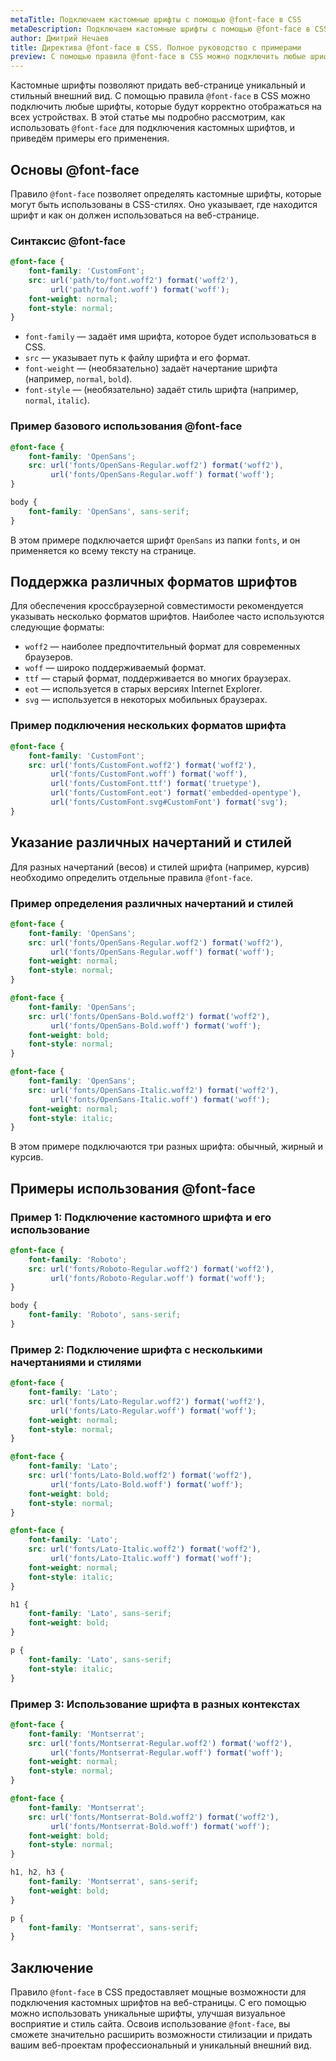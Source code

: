 ```yaml
---
metaTitle: Подключаем кастомные шрифты с помощью @font-face в CSS
metaDescription: Подключаем кастомные шрифты с помощью @font-face в CSS
author: Дмитрий Нечаев
title: Директива @font-face в CSS. Полное руководство с примерами
preview: С помощью правила @font-face в CSS можно подключить любые шрифты, которые будут корректно отображаться на всех устройствах.
---
```


Кастомные шрифты позволяют придать веб-странице уникальный и стильный внешний вид. С помощью правила `@font-face` в CSS можно подключить любые шрифты, которые будут корректно отображаться на всех устройствах. В этой статье мы подробно рассмотрим, как использовать `@font-face` для подключения кастомных шрифтов, и приведём примеры его применения.

## Основы @font-face

Правило `@font-face` позволяет определять кастомные шрифты, которые могут быть использованы в CSS-стилях. Оно указывает, где находится шрифт и как он должен использоваться на веб-странице.

### Синтаксис @font-face

```css
@font-face {
    font-family: 'CustomFont';
    src: url('path/to/font.woff2') format('woff2'),
         url('path/to/font.woff') format('woff');
    font-weight: normal;
    font-style: normal;
}

```

- `font-family` — задаёт имя шрифта, которое будет использоваться в CSS.
- `src` — указывает путь к файлу шрифта и его формат.
- `font-weight` — (необязательно) задаёт начертание шрифта (например, `normal`, `bold`).
- `font-style` — (необязательно) задаёт стиль шрифта (например, `normal`, `italic`).

### Пример базового использования @font-face

```css
@font-face {
    font-family: 'OpenSans';
    src: url('fonts/OpenSans-Regular.woff2') format('woff2'),
         url('fonts/OpenSans-Regular.woff') format('woff');
}

body {
    font-family: 'OpenSans', sans-serif;
}

```

В этом примере подключается шрифт `OpenSans` из папки `fonts`, и он применяется ко всему тексту на странице.

## Поддержка различных форматов шрифтов

Для обеспечения кроссбраузерной совместимости рекомендуется указывать несколько форматов шрифтов. Наиболее часто используются следующие форматы:

- `woff2` — наиболее предпочтительный формат для современных браузеров.
- `woff` — широко поддерживаемый формат.
- `ttf` — старый формат, поддерживается во многих браузерах.
- `eot` — используется в старых версиях Internet Explorer.
- `svg` — используется в некоторых мобильных браузерах.

### Пример подключения нескольких форматов шрифта

```css
@font-face {
    font-family: 'CustomFont';
    src: url('fonts/CustomFont.woff2') format('woff2'),
         url('fonts/CustomFont.woff') format('woff'),
         url('fonts/CustomFont.ttf') format('truetype'),
         url('fonts/CustomFont.eot') format('embedded-opentype'),
         url('fonts/CustomFont.svg#CustomFont') format('svg');
}

```

## Указание различных начертаний и стилей

Для разных начертаний (весов) и стилей шрифта (например, курсив) необходимо определить отдельные правила `@font-face`.

### Пример определения различных начертаний и стилей

```css
@font-face {
    font-family: 'OpenSans';
    src: url('fonts/OpenSans-Regular.woff2') format('woff2'),
         url('fonts/OpenSans-Regular.woff') format('woff');
    font-weight: normal;
    font-style: normal;
}

@font-face {
    font-family: 'OpenSans';
    src: url('fonts/OpenSans-Bold.woff2') format('woff2'),
         url('fonts/OpenSans-Bold.woff') format('woff');
    font-weight: bold;
    font-style: normal;
}

@font-face {
    font-family: 'OpenSans';
    src: url('fonts/OpenSans-Italic.woff2') format('woff2'),
         url('fonts/OpenSans-Italic.woff') format('woff');
    font-weight: normal;
    font-style: italic;
}

```

В этом примере подключаются три разных шрифта: обычный, жирный и курсив.

## Примеры использования @font-face

### Пример 1: Подключение кастомного шрифта и его использование

```css
@font-face {
    font-family: 'Roboto';
    src: url('fonts/Roboto-Regular.woff2') format('woff2'),
         url('fonts/Roboto-Regular.woff') format('woff');
}

body {
    font-family: 'Roboto', sans-serif;
}

```

### Пример 2: Подключение шрифта с несколькими начертаниями и стилями

```css
@font-face {
    font-family: 'Lato';
    src: url('fonts/Lato-Regular.woff2') format('woff2'),
         url('fonts/Lato-Regular.woff') format('woff');
    font-weight: normal;
    font-style: normal;
}

@font-face {
    font-family: 'Lato';
    src: url('fonts/Lato-Bold.woff2') format('woff2'),
         url('fonts/Lato-Bold.woff') format('woff');
    font-weight: bold;
    font-style: normal;
}

@font-face {
    font-family: 'Lato';
    src: url('fonts/Lato-Italic.woff2') format('woff2'),
         url('fonts/Lato-Italic.woff') format('woff');
    font-weight: normal;
    font-style: italic;
}

h1 {
    font-family: 'Lato', sans-serif;
    font-weight: bold;
}

p {
    font-family: 'Lato', sans-serif;
    font-style: italic;
}

```

### Пример 3: Использование шрифта в разных контекстах

```css
@font-face {
    font-family: 'Montserrat';
    src: url('fonts/Montserrat-Regular.woff2') format('woff2'),
         url('fonts/Montserrat-Regular.woff') format('woff');
    font-weight: normal;
    font-style: normal;
}

@font-face {
    font-family: 'Montserrat';
    src: url('fonts/Montserrat-Bold.woff2') format('woff2'),
         url('fonts/Montserrat-Bold.woff') format('woff');
    font-weight: bold;
    font-style: normal;
}

h1, h2, h3 {
    font-family: 'Montserrat', sans-serif;
    font-weight: bold;
}

p {
    font-family: 'Montserrat', sans-serif;
}

```

## Заключение

Правило `@font-face` в CSS предоставляет мощные возможности для подключения кастомных шрифтов на веб-страницы. С его помощью можно использовать уникальные шрифты, улучшая визуальное восприятие и стиль сайта. Освоив использование `@font-face`, вы сможете значительно расширить возможности стилизации и придать вашим веб-проектам профессиональный и уникальный внешний вид.
